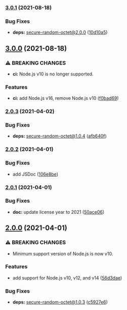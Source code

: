 ### [3.0.1](https://github.com/KenanY/secure-random-bytes/compare/3.0.0...3.0.1) (2021-08-18)


### Bug Fixes

* **deps:** secure-random-octet@2.0.0 ([10d10a5](https://github.com/KenanY/secure-random-bytes/commit/10d10a53f4aa34e7fe132758e694991b4369bb47))

## [3.0.0](https://github.com/KenanY/secure-random-bytes/compare/2.0.3...3.0.0) (2021-08-18)


### ⚠ BREAKING CHANGES

* **ci:** Node.js v10 is no longer supported.

### Features

* **ci:** add Node.js v16, remove Node.js v10 ([f0bad69](https://github.com/KenanY/secure-random-bytes/commit/f0bad696a78a31d5b87b4eedf835e0eec5e95354))

### [2.0.3](https://github.com/KenanY/secure-random-bytes/compare/2.0.2...2.0.3) (2021-04-02)


### Bug Fixes

* **deps:** secure-random-octet@1.0.4 ([afb640f](https://github.com/KenanY/secure-random-bytes/commit/afb640fb0549c6ef095ef26d02892fa23073f282))

### [2.0.2](https://github.com/KenanY/secure-random-bytes/compare/2.0.1...2.0.2) (2021-04-01)


### Bug Fixes

* add JSDoc ([106e8be](https://github.com/KenanY/secure-random-bytes/commit/106e8be5a21d62d793f6718ed4ca245e9abb7835))

### [2.0.1](https://github.com/KenanY/secure-random-bytes/compare/2.0.0...2.0.1) (2021-04-01)


### Bug Fixes

* **doc:** update license year to 2021 ([50ace06](https://github.com/KenanY/secure-random-bytes/commit/50ace064736b5bd83392865d7ad9b9b1f4b1574c))

## [2.0.0](https://github.com/KenanY/secure-random-bytes/compare/1.0.1...2.0.0) (2021-04-01)


### ⚠ BREAKING CHANGES

* Minimum support version of Node.js is now v10.

### Features

* add support for Node.js v10, v12, and v14 ([56d3dae](https://github.com/KenanY/secure-random-bytes/commit/56d3dae145cffb048df3153231b6a8321ec2ed6a))


### Bug Fixes

* **deps:** secure-random-octet@1.0.3 ([c5927e6](https://github.com/KenanY/secure-random-bytes/commit/c5927e6d073a5ce982930ed937d941ffd1bb359a))
